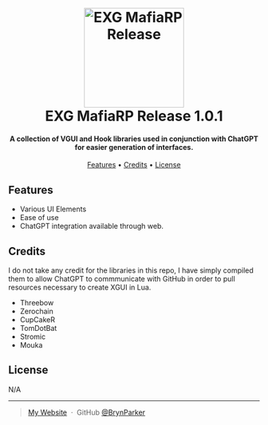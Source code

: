 <h1 align="center">
  <br>
  <a href="http://www.amitmerchant.com/electron-markdownify"><img src="https://i.imgur.com/WxPy6t7.png" alt="EXG MafiaRP Release" width="200"></a>
  <br>
  EXG MafiaRP Release 1.0.1
  <br>
</h1>

<h4 align="center">A collection of VGUI and Hook libraries used in conjunction with ChatGPT for easier generation of interfaces.</h4>


<p align="center">
  <a href="#features">Features</a> •
  <a href="#credits">Credits</a> •
  <a href="#license">License</a>
</p>



## Features

* Various UI Elements
* Ease of use
* ChatGPT integration available through web.





## Credits

I do not take any credit for the libraries in this repo, I have simply compiled them to allow ChatGPT to commmunicate with GitHub in order to pull resources necessary to create XGUI in Lua.

- Threebow
- Zerochain
- CupCakeR
- TomDotBat
- Stromic
- Mouka


## License

N/A

---

> [My Website](https://brynparker.com) &nbsp;&middot;&nbsp;
> GitHub [@BrynParker](https://github.com/BrynParker) &nbsp;&nbsp;
